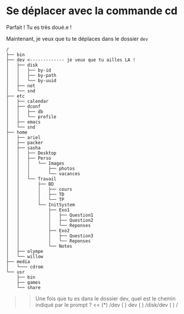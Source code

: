 # Se déplacer avec la commande cd

Parfait ! Tu es très doué.e !

Maintenant, je veux que tu te déplaces dans le dossier `dev`

```
/
├── bin 
├── dev <------------- je veux que tu ailles LA !
│   ├── disk
│   │   ├── by-id
│   │   ├── by-path
│   │   └── by-uuid
│   ├── net
│   └── snd
├── etc
│   ├── calendar
│   ├── dconf
│   │   ├── db
│   │   └── profile
│   ├── emacs
│   └── snd
├── home
│   ├── ariel
│   ├── packer
│   ├── sasha
│   │   ├── Desktop
│   │   ├── Perso 
│   │   │   └── Images 
│   │   │       ├── photos 
│   │   │       └── vacances
│   │   └── Travail
│   │       ├── BD 
│   │       │   ├── cours
│   │       │   ├── TD
│   │       │   └── TP
│   │       └── InitSystem
│   │           ├── Exo1
│   │           │   ├── Question1
│   │           │   ├── Question2
│   │           │   └── Reponses
│   │           ├── Exo2
│   │           │   ├── Question3
│   │           │   └── Reponses
│   │           └── Notes
│   ├── olympe
│   └── willow
├── media
│   └─── cdrom
└── usr
    ├── bin
    ├── games
    └── share
``` 

>> Une fois que tu es dans le dossier dev, quel est le chemin indiqué par le prompt ? <<
(*) /dev
( ) dev
( ) /disk/dev
( ) /
